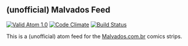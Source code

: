 ## (unofficial) Malvados Feed

[![Valid Atom 1.0](http://validator.w3.org/feed/images/valid-atom.png)](http://validator.w3.org/feed/check.cgi?url=http%3A//malvados.danilosousa.net/strips)
[![Code Climate](https://codeclimate.com/github/danilopopeye/malvados-feed.png)](https://codeclimate.com/github/danilopopeye/malvados-feed)
[![Build Status](https://travis-ci.org/danilopopeye/malvados-feed.png)](https://travis-ci.org/danilopopeye/malvados-feed)

This is a (unofficial) atom feed for the [Malvados.com.br](http://www.malvados.com.br) comics strips.
